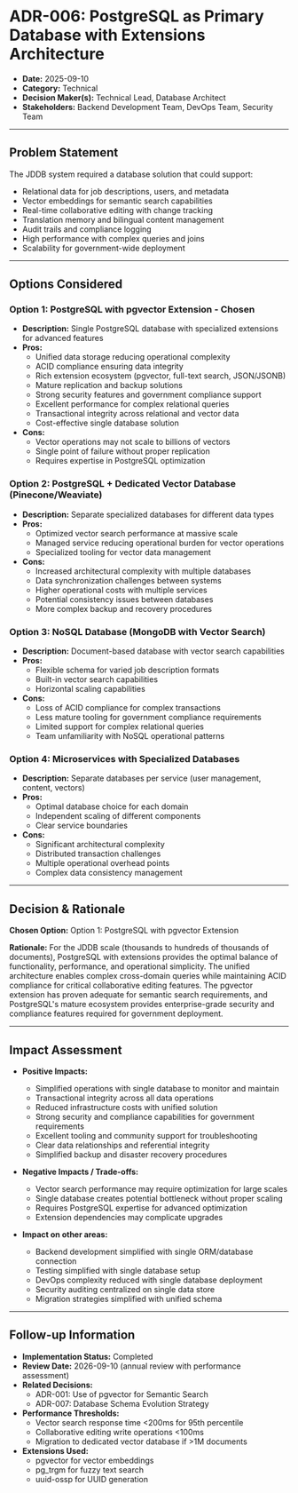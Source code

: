 # ADR-006: PostgreSQL as Primary Database with Extensions Architecture

- **Date:** 2025-09-10
- **Category:** Technical
- **Decision Maker(s):** Technical Lead, Database Architect
- **Stakeholders:** Backend Development Team, DevOps Team, Security Team

---

## Problem Statement

The JDDB system required a database solution that could support:
- Relational data for job descriptions, users, and metadata
- Vector embeddings for semantic search capabilities
- Real-time collaborative editing with change tracking
- Translation memory and bilingual content management
- Audit trails and compliance logging
- High performance with complex queries and joins
- Scalability for government-wide deployment

---

## Options Considered

### Option 1: PostgreSQL with pgvector Extension - Chosen

- **Description:** Single PostgreSQL database with specialized extensions for advanced features
- **Pros:**
    - Unified data storage reducing operational complexity
    - ACID compliance ensuring data integrity
    - Rich extension ecosystem (pgvector, full-text search, JSON/JSONB)
    - Mature replication and backup solutions
    - Strong security features and government compliance support
    - Excellent performance for complex relational queries
    - Transactional integrity across relational and vector data
    - Cost-effective single database solution
- **Cons:**
    - Vector operations may not scale to billions of vectors
    - Single point of failure without proper replication
    - Requires expertise in PostgreSQL optimization

### Option 2: PostgreSQL + Dedicated Vector Database (Pinecone/Weaviate)

- **Description:** Separate specialized databases for different data types
- **Pros:**
    - Optimized vector search performance at massive scale
    - Managed service reducing operational burden for vector operations
    - Specialized tooling for vector data management
- **Cons:**
    - Increased architectural complexity with multiple databases
    - Data synchronization challenges between systems
    - Higher operational costs with multiple services
    - Potential consistency issues between databases
    - More complex backup and recovery procedures

### Option 3: NoSQL Database (MongoDB with Vector Search)

- **Description:** Document-based database with vector search capabilities
- **Pros:**
    - Flexible schema for varied job description formats
    - Built-in vector search capabilities
    - Horizontal scaling capabilities
- **Cons:**
    - Loss of ACID compliance for complex transactions
    - Less mature tooling for government compliance requirements
    - Limited support for complex relational queries
    - Team unfamiliarity with NoSQL operational patterns

### Option 4: Microservices with Specialized Databases

- **Description:** Separate databases per service (user management, content, vectors)
- **Pros:**
    - Optimal database choice for each domain
    - Independent scaling of different components
    - Clear service boundaries
- **Cons:**
    - Significant architectural complexity
    - Distributed transaction challenges
    - Multiple operational overhead points
    - Complex data consistency management

---

## Decision & Rationale

**Chosen Option:** Option 1: PostgreSQL with pgvector Extension

**Rationale:**
For the JDDB scale (thousands to hundreds of thousands of documents), PostgreSQL with extensions provides the optimal balance of functionality, performance, and operational simplicity. The unified architecture enables complex cross-domain queries while maintaining ACID compliance for critical collaborative editing features. The pgvector extension has proven adequate for semantic search requirements, and PostgreSQL's mature ecosystem provides enterprise-grade security and compliance features required for government deployment.

---

## Impact Assessment

- **Positive Impacts:**
    - Simplified operations with single database to monitor and maintain
    - Transactional integrity across all data operations
    - Reduced infrastructure costs with unified solution
    - Strong security and compliance capabilities for government requirements
    - Excellent tooling and community support for troubleshooting
    - Clear data relationships and referential integrity
    - Simplified backup and disaster recovery procedures

- **Negative Impacts / Trade-offs:**
    - Vector search performance may require optimization for large scales
    - Single database creates potential bottleneck without proper scaling
    - Requires PostgreSQL expertise for advanced optimization
    - Extension dependencies may complicate upgrades

- **Impact on other areas:**
    - Backend development simplified with single ORM/database connection
    - Testing simplified with single database setup
    - DevOps complexity reduced with single database deployment
    - Security auditing centralized on single data store
    - Migration strategies simplified with unified schema

---

## Follow-up Information

- **Implementation Status:** Completed
- **Review Date:** 2026-09-10 (annual review with performance assessment)
- **Related Decisions:**
    - ADR-001: Use of pgvector for Semantic Search
    - ADR-007: Database Schema Evolution Strategy
- **Performance Thresholds:**
    - Vector search response time <200ms for 95th percentile
    - Collaborative editing write operations <100ms
    - Migration to dedicated vector database if >1M documents
- **Extensions Used:**
    - pgvector for vector embeddings
    - pg_trgm for fuzzy text search
    - uuid-ossp for UUID generation
